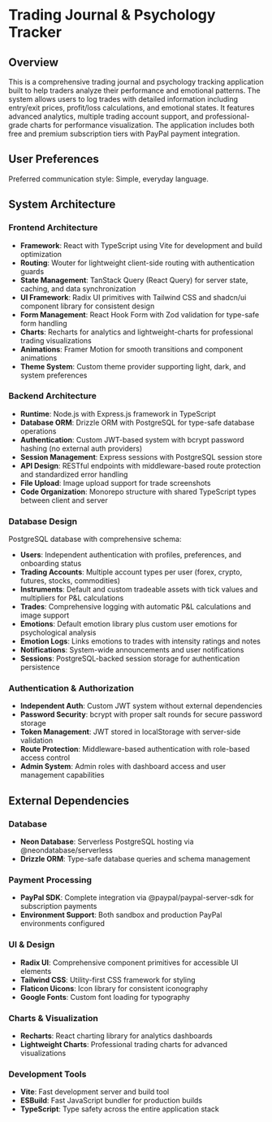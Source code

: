 # Trading Journal & Psychology Tracker

## Overview

This is a comprehensive trading journal and psychology tracking application built to help traders analyze their performance and emotional patterns. The system allows users to log trades with detailed information including entry/exit prices, profit/loss calculations, and emotional states. It features advanced analytics, multiple trading account support, and professional-grade charts for performance visualization. The application includes both free and premium subscription tiers with PayPal payment integration.

## User Preferences

Preferred communication style: Simple, everyday language.

## System Architecture

### Frontend Architecture
- **Framework**: React with TypeScript using Vite for development and build optimization
- **Routing**: Wouter for lightweight client-side routing with authentication guards
- **State Management**: TanStack Query (React Query) for server state, caching, and data synchronization
- **UI Framework**: Radix UI primitives with Tailwind CSS and shadcn/ui component library for consistent design
- **Form Management**: React Hook Form with Zod validation for type-safe form handling
- **Charts**: Recharts for analytics and lightweight-charts for professional trading visualizations
- **Animations**: Framer Motion for smooth transitions and component animations
- **Theme System**: Custom theme provider supporting light, dark, and system preferences

### Backend Architecture
- **Runtime**: Node.js with Express.js framework in TypeScript
- **Database ORM**: Drizzle ORM with PostgreSQL for type-safe database operations
- **Authentication**: Custom JWT-based system with bcrypt password hashing (no external auth providers)
- **Session Management**: Express sessions with PostgreSQL session store
- **API Design**: RESTful endpoints with middleware-based route protection and standardized error handling
- **File Upload**: Image upload support for trade screenshots
- **Code Organization**: Monorepo structure with shared TypeScript types between client and server

### Database Design
PostgreSQL database with comprehensive schema:
- **Users**: Independent authentication with profiles, preferences, and onboarding status
- **Trading Accounts**: Multiple account types per user (forex, crypto, futures, stocks, commodities)
- **Instruments**: Default and custom tradeable assets with tick values and multipliers for P&L calculations
- **Trades**: Comprehensive logging with automatic P&L calculations and image support
- **Emotions**: Default emotion library plus custom user emotions for psychological analysis
- **Emotion Logs**: Links emotions to trades with intensity ratings and notes
- **Notifications**: System-wide announcements and user notifications
- **Sessions**: PostgreSQL-backed session storage for authentication persistence

### Authentication & Authorization
- **Independent Auth**: Custom JWT system without external dependencies
- **Password Security**: bcrypt with proper salt rounds for secure password storage
- **Token Management**: JWT stored in localStorage with server-side validation
- **Route Protection**: Middleware-based authentication with role-based access control
- **Admin System**: Admin roles with dashboard access and user management capabilities

## External Dependencies

### Database
- **Neon Database**: Serverless PostgreSQL hosting via @neondatabase/serverless
- **Drizzle ORM**: Type-safe database queries and schema management

### Payment Processing
- **PayPal SDK**: Complete integration via @paypal/paypal-server-sdk for subscription payments
- **Environment Support**: Both sandbox and production PayPal environments configured

### UI & Design
- **Radix UI**: Comprehensive component primitives for accessible UI elements
- **Tailwind CSS**: Utility-first CSS framework for styling
- **Flaticon Uicons**: Icon library for consistent iconography
- **Google Fonts**: Custom font loading for typography

### Charts & Visualization
- **Recharts**: React charting library for analytics dashboards
- **Lightweight Charts**: Professional trading charts for advanced visualizations

### Development Tools
- **Vite**: Fast development server and build tool
- **ESBuild**: Fast JavaScript bundler for production builds
- **TypeScript**: Type safety across the entire application stack